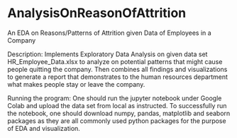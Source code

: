 # AnalysisOnReasonOfAttrition
An EDA on Reasons/Patterns of Attrition given Data of Employees in a Company

Description:
Implements Exploratory Data Analysis on given data set HR_Employee_Data.xlsx to analyze on potential patterns that might
cause people quitting the company. Then combines all findings and visualizations to generate a report that demonstrates 
to the human resources department what makes people stay or leave the company. 

Running the program: 
One should run the jupyter notebook under Google Colab and upload the data set from local as instructed. To successfully 
run the notebook, one should download numpy, pandas, matplotlib and seaborn packages as they are all commonly used python
packages for the purpose of EDA and visualization. 
